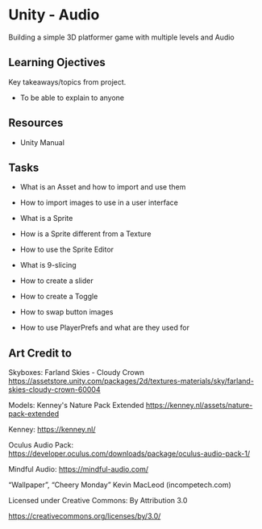 # Unity - Audio

Building a simple 3D platformer game with multiple levels and Audio

## Learning Ojectives

Key takeaways/topics from project.

* To be able to explain to anyone

## Resources

* Unity Manual

## Tasks

* What is an Asset and how to import and use them

* How to import images to use in a user interface

* What is a Sprite

* How is a Sprite different from a Texture

* How to use the Sprite Editor

* What is 9-slicing

* How to create a slider

* How to create a Toggle

* How to swap button images

* How to use PlayerPrefs and what are they used for

## Art Credit to

Skyboxes: Farland Skies - Cloudy Crown <https://assetstore.unity.com/packages/2d/textures-materials/sky/farland-skies-cloudy-crown-60004>

Models: Kenney's Nature Pack Extended <https://kenney.nl/assets/nature-pack-extended>

Kenney: <https://kenney.nl/>

Oculus Audio Pack: <https://developer.oculus.com/downloads/package/oculus-audio-pack-1/>

Mindful Audio: <https://mindful-audio.com/>

“Wallpaper”, “Cheery Monday” Kevin MacLeod (incompetech.com)

Licensed under Creative Commons: By Attribution 3.0

<https://creativecommons.org/licenses/by/3.0/>
